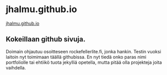 # jhalmu.github.io
[jhalmu.github.io](https://jhalmu.github.io)


## Kokeillaan github sivuja. 
Doimain ohjautuu osoitteseen rockefellerlite.fi, jonka hankin. Testin vuoksi laitoin nyt toimimaan täällä githubissa. En nyt tiedä onko paras nimi portfoliolle tai ehtiikö tuota jekylliä opetella, mutta pitää olla projekteja joita vaihdella.
